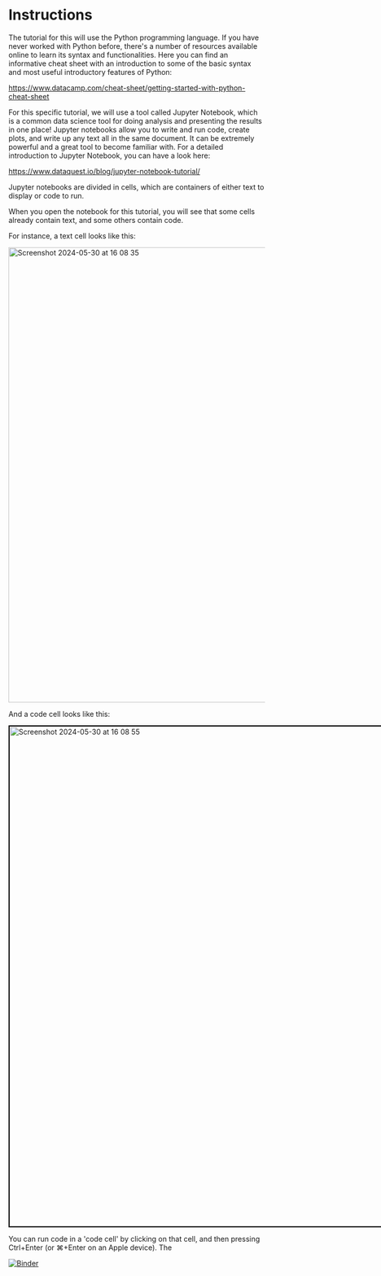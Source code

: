 # Instructions

The tutorial for this will use the Python programming language. If you have never worked with Python before, there's a number of resources available online to learn its syntax and functionalities. Here you can find an informative cheat sheet with an introduction to some of the basic syntax and most useful introductory features of Python:

https://www.datacamp.com/cheat-sheet/getting-started-with-python-cheat-sheet

For this specific tutorial, we will use a tool called Jupyter Notebook, which is a common data science tool for doing analysis and presenting the results in one place! Jupyter notebooks allow you to write and run code, create plots, and write up any text all in the same document. It can be extremely powerful and a great tool to become familiar with. For a detailed introduction to Jupyter Notebook, you can have a look here:

https://www.dataquest.io/blog/jupyter-notebook-tutorial/

Jupyter notebooks are divided in cells, which are containers of either text to display or code to run.

When you open the notebook for this tutorial, you will see that some cells already contain text, and some others contain code.

For instance, a text cell looks like this:

<img width="895" alt="Screenshot 2024-05-30 at 16 08 35" src="https://github.com/FedericoBotta/mobility/assets/29568541/c4a90242-a9a2-4e4e-88c7-6c36aa827bbc">

And a code cell looks like this:

<div style="border: 2px solid black; display: inline-block;">
<img width="983" alt="Screenshot 2024-05-30 at 16 08 55" src="https://github.com/FedericoBotta/mobility/assets/29568541/2ee55e3e-2a9a-4af9-b686-0c56c43cc033">
</div>

You can run code in a 'code cell' by clicking on that cell, and then pressing Ctrl+Enter (or ⌘+Enter on an Apple device).
The


[![Binder](https://mybinder.org/badge_logo.svg)](https://mybinder.org/v2/gh/FedericoBotta/mobility/HEAD?labpath=mobility%2FMobility_tutorial.ipynb)
